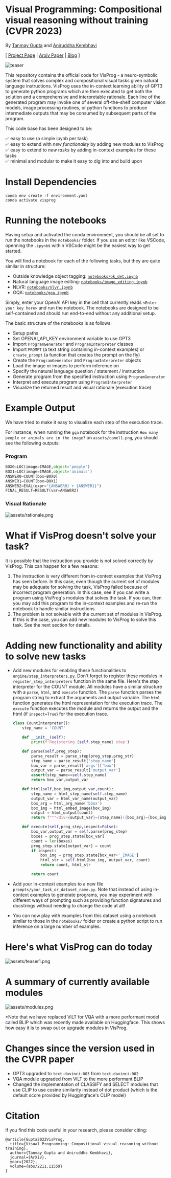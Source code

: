 # Visual Programming: Compositional visual reasoning without training (CVPR 2023)
By [Tanmay Gupta](http://tanmaygupta.info/) and  [Aniruddha Kembhavi](https://anikem.github.io/)

[ [Project Page](https://prior.allenai.org/projects/visprog) | [Arxiv Paper](https://arxiv.org/abs/2211.11559) | [Blog](https://blog.allenai.org/visual-programming-ca58c7af51cd) ]

![teaser](assets/teaser2.png)

This repository contains the official code for VisProg - a neuro-symbolic system that solves complex and compositional visual tasks given natural language instructions. VisProg uses the in-context learning ability of GPT3 to generate python programs which are then executed to get both the solution and a comprehensive and interpretable rationale. Each line of the generated program may invoke one of several off-the-shelf computer vision models, image processing routines, or python functions to produce intermediate outputs that may be consumed by subsequent parts of the program.

This code base has been designed to be:

:white_check_mark: easy to use (a simple ipynb per task) <br>
:white_check_mark: easy to extend with *new functionality* by adding new modules to VisProg <br>
:white_check_mark: easy to extend to *new tasks* by adding in-context examples for these tasks <br>
:white_check_mark: minimal and modular to make it easy to dig into and build upon

# Install Dependencies
```
conda env create -f environment.yaml
conda activate visprog
```

# Running the notebooks
Having setup and activated the conda environment, you should be all set to run the notebooks in the `notebooks/` folder. If you use an editor like VSCode, openning the `.ipynb`s within VSCode might be the easiest way to get started. 

You will find a notebook for each of the following tasks, but they are quite similar in structure:
- Outside knowledge object tagging: [`notebooks/ok_det.ipynb`](notebooks/ok_det.ipynb)
- Natural language image editing: [`notebooks/image_editing.ipynb`](notebooks/image_editing.ipynb)
- NLVR: [`notebooks/nlvr.ipynb`](notebooks/nlvr.ipynb)
- GQA: [`notebooks/gqa.ipynb`](notebooks/gqa.ipynb)

Simply, enter your OpenAI API key in the cell that currently reads `<Enter your key here>` and run the notebook. The notebooks are designed to be self-contained and should run end-to-end without any additional setup.

The basic structure of the notebooks is as follows:
- Setup paths
- Set OPENAI_API_KEY environment variable to use GPT3
- Import `ProgramGenerator` and `ProgramInterpreter` classes
- Import `PROMPT` (a text string containing in-context examples) or `create_prompt` (a function that creates the prompt on the fly)
- Create the `ProgramGenerator` and `ProgramInterpreter` objects
- Load the image or images to perform inference on
- Specify the natural language question / statement / instruction
- Generate program from the specified instruction using `ProgramGenerator`
- Interpret and execute program using `ProgramInterpreter`
- Visualize the returned result and visual rationale (execution trace)

# Example Output
We have tried to make it easy to visualize each step of the execution trace. 

For instance, when running the `gqa` notebook for the instruction `How many people or animals are in the image?` on `assets/camel1.png`, you should see the following outputs:

### Program
```python
BOX0=LOC(image=IMAGE,object='people')
BOX1=LOC(image=IMAGE,object='animals')
ANSWER0=COUNT(box=BOX0)
ANSWER1=COUNT(box=BOX1)
ANSWER2=EVAL(expr="{ANSWER0} + {ANSWER1}")
FINAL_RESULT=RESULT(var=ANSWER2)
```

### Visual Rationale
![assets/rationale.png](assets/rationale.png)

# What if VisProg doesn't solve your task?
It is possible that the instruction you provide is not solved correctly by VisProg. This can happen for a few reasons:
1. The instruction is very different from in-context examples that VisProg has seen before. In this case, even though the current set of modules may be adequate for solving the task, VisProg failed because of incorrect program generation. In this case, see if you can write a program using VisProg's modules that solves the task. If you can, then you may add this program to the in-context examples and re-run the notebook to handle similar instructions.
2. The problem is not solvable with the current set of modules in VisProg. If this is the case, you can add new modules to VisProg to solve this task. See the next section for details.

# Adding new functionality and ability to solve new tasks
- Add new modules for enabling these functionalities to [`engine/step_interpreters.py`](engine/step_interpreters.py). Don't forget to register these modules in `register_step_interpreters` function in the same file. Here's the step interpreter for the COUNT module. All modules have a similar structure with a `parse`, `html`, and `execute` function. The `parse` function parses the program string to extract the arguments and output variable. The `html` function generates the html representation for the execution trace. The `execute` function executes the module and returns the output and the html (if `inspect=True`) for the execution trace.

    ```python
    class CountInterpreter():
        step_name = 'COUNT'

        def __init__(self):
            print(f'Registering {self.step_name} step')

        def parse(self,prog_step):
            parse_result = parse_step(prog_step.prog_str)
            step_name = parse_result['step_name']
            box_var = parse_result['args']['box']
            output_var = parse_result['output_var']
            assert(step_name==self.step_name)
            return box_var,output_var

        def html(self,box_img,output_var,count):
            step_name = html_step_name(self.step_name)
            output_var = html_var_name(output_var)
            box_arg = html_arg_name('bbox')
            box_img = html_embed_image(box_img)
            output = html_output(count)
            return f"""<div>{output_var}={step_name}({box_arg}={box_img})={output}</div>"""

        def execute(self,prog_step,inspect=False):
            box_var,output_var = self.parse(prog_step)
            boxes = prog_step.state[box_var]
            count = len(boxes)
            prog_step.state[output_var] = count
            if inspect:
                box_img = prog_step.state[box_var+'_IMAGE']
                html_str = self.html(box_img, output_var, count)
                return count, html_str

            return count
    ```
- Add your in-context examples to a new file `prompts/your_task_or_dataset_name.py`. Note that instead of using in-context examples to generate programs, you may experiment with different ways of prompting such as providing function signatures and docstrings without needing to change the code at all!
- You can now play with examples from this dataset using a notebook similar to those in the `notebooks/` folder or create a python script to run inference on a large number of examples.

# Here's what VisProg can do today
![assets/teaser1.png](assets/teaser1.png)

# A summary of currently available modules
![assets/modules.png](assets/modules.png)

*Note that we have replaced ViLT for VQA with a more performant model called BLIP which was recently made available on Huggingface. This shows how easy it is to swap out or upgrade modules in VisProg.

# Changes since the version used in the CVPR paper
- GPT3 upgraded to `text-davinci-003` from `text-davinci-002`
- VQA module upgraded from ViLT to the more performant BLIP
- Changed the implementation of CLASSIFY and SELECT modules that use CLIP to use cosine similarity instead of dot product (which is the default score provided by Huggingface's CLIP model)

# Citation
If you find this code useful in your research, please consider citing:
```
@article{Gupta2022VisProg,
  title={Visual Programming: Compositional visual reasoning without training},
  author={Tanmay Gupta and Aniruddha Kembhavi},
  journal={ArXiv},
  year={2022},
  volume={abs/2211.11559}
}
```
